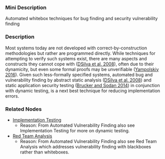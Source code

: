 ### Mini Description

Automated whitebox techniques for bug finding and security vulnerability finding

### Description

Most systems today are not developed with correct-by-construction methodologies but rather are programmed directly. While techniques for attempting to verify such systems exist, there are many aspects and constructs they cannot cope with ([DSilva et al. 2008](http://www.kroening.com/papers/tcad-sw-2008.pdf)), often due to their dynamicity, but even some formal proofs may be unverifiable ([Yampolskiy 2016](https://arxiv.org/pdf/1609.00331v3)). Given such less-formally specified systems, automated bug and vulnerability finding by abstract static analysis ([DSilva et al. 2008](http://www.kroening.com/papers/tcad-sw-2008.pdf)) and static application security testing ([Brucker and Sodan 2014](https://www.brucker.ch/bibliography/download/2014/brucker.ea-sast-expierences-2014.pdf)) in conjunction with dynamic testing, is a next best technique for reducing implementation errors.

### Related Nodes

- [Implementation Testing](/Value_Alignment/Verification/Implementation_Testing/Implementation_Testing.md)
	- Reason: From Automated Vulnerability Finding also see Implementation Testing for more on dynamic testing.
- [Red Team Analysis](/Value_Alignment/Security/Red_Team_Analysis/Red_Team_Analysis.md)
	- Reason: From Automated Vulnerability Finding also see Red Team Analysis which addresses vulnerability finding with blackboxes rather than whiteboxes.
